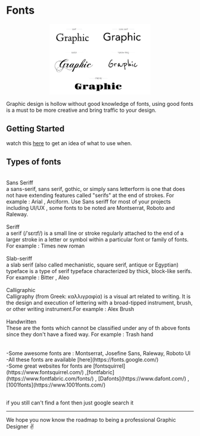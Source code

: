 # Fonts

<p align="center"><img  height="190" src="image/fonts.png"></p>

Graphic design is hollow without good knowledge of fonts, using good fonts is a must to be more creative and bring traffic to your design.

## Getting Started
watch this [here](https://www.youtube.com/watch?v=obZX8oIjia4) to get an idea of what to use when.

## Types of fonts
<br>
Sans Seriff
<br>
a sans-serif, sans serif, gothic, or simply sans letterform is one that does not have extending features called "serifs" at the end of strokes. For example : Arial , Arciform.
Use Sans seriff for most of your projects including UI/UX , some fonts to be noted are Montserrat, Roboto and Raleway.
<br><br>
Seriff
<br>
a serif (/ˈsɛrɪf/) is a small line or stroke regularly attached to the end of a larger stroke in a letter or symbol within a particular font or family of fonts. For example : Times new roman
<br><br>
Slab-seriff
<br>
a slab serif (also called mechanistic, square serif, antique or Egyptian) typeface is a type of serif typeface characterized by thick, block-like serifs.  For example : Bitter , Aleo
<br><br>
Calligraphic
<br>
Calligraphy (from Greek: καλλιγραφία) is a visual art related to writing. It is the design and execution of lettering with a broad-tipped instrument, brush, or other writing instrument.For example : Alex Brush
<br><br>
Handwritten
<br>
These are the fonts which cannot be classified under any of th above fonts since they don't have a fixed way. For example : Trash hand
<br>
<br><br>
-Some awesome fonts are : Montserrat, Josefine Sans, Raleway, Roboto UI
<br>
-All these fonts are available [here](https://fonts.google.com/)
<br>
-Some great websites for fonts are [fontsquirrel](https://www.fontsquirrel.com/) ,[fontfabric](https://www.fontfabric.com/fonts/) , [Dafonts](https://www.dafont.com/) ,[1001fonts](https://www.1001fonts.com/)
<br>
<br>

if you still can't find a font then just google search it


<hr>

We hope you now know the roadmap to being a professional Graphic Designer :v: